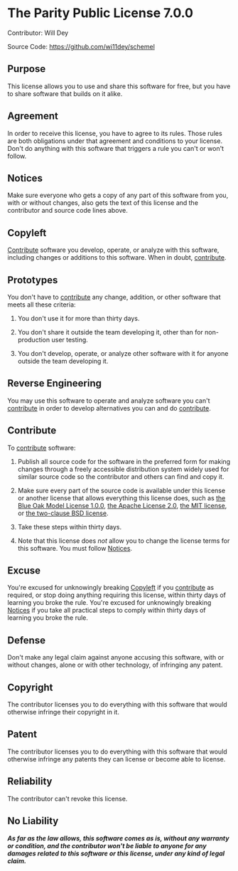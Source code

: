 # The Parity Public License 7.0.0

Contributor: Will Dey

Source Code: https://github.com/wi11dey/schemel

## Purpose

This license allows you to use and share this software for free, but you have to share software that builds on it alike.

## Agreement

In order to receive this license, you have to agree to its rules.  Those rules are both obligations under that agreement and conditions to your license.  Don't do anything with this software that triggers a rule you can't or won't follow.

## Notices

Make sure everyone who gets a copy of any part of this software from you, with or without changes, also gets the text of this license and the contributor and source code lines above.

## Copyleft

[Contribute](#contribute) software you develop, operate, or analyze with this software, including changes or additions to this software.  When in doubt, [contribute](#contribute).

## Prototypes

You don't have to [contribute](#contribute) any change, addition, or other software that meets all these criteria:

1.  You don't use it for more than thirty days.

2.  You don't share it outside the team developing it, other than for non-production user testing.

3.  You don't develop, operate, or analyze other software with it for anyone outside the team developing it.

## Reverse Engineering

You may use this software to operate and analyze software you can't [contribute](#contribute) in order to develop alternatives you can and do [contribute](#contribute).

## Contribute

To [contribute](#contribute) software:

1.  Publish all source code for the software in the preferred form for making changes through a freely accessible distribution system widely used for similar source code so the contributor and others can find and copy it.

2.  Make sure every part of the source code is available under this license or another license that allows everything this license does, such as [the Blue Oak Model License 1.0.0](https://blueoakcouncil.org/license/1.0.0), [the Apache License 2.0](https://www.apache.org/licenses/LICENSE-2.0.html), [the MIT license](https://spdx.org/licenses/MIT.html), or [the two-clause BSD license](https://spdx.org/licenses/BSD-2-Clause.html).

3.  Take these steps within thirty days.

4.  Note that this license does _not_ allow you to change the license terms for this software.  You must follow [Notices](#notices).

## Excuse

You're excused for unknowingly breaking [Copyleft](#copyleft) if you [contribute](#contribute) as required, or stop doing anything requiring this license, within thirty days of learning you broke the rule.  You're excused for unknowingly breaking [Notices](#notices) if you take all practical steps to comply within thirty days of learning you broke the rule.

## Defense

Don't make any legal claim against anyone accusing this software, with or without changes, alone or with other technology, of infringing any patent.

## Copyright

The contributor licenses you to do everything with this software that would otherwise infringe their copyright in it.

## Patent

The contributor licenses you to do everything with this software that would otherwise infringe any patents they can license or become able to license.

## Reliability

The contributor can't revoke this license.

## No Liability

***As far as the law allows, this software comes as is, without any warranty or condition, and the contributor won't be liable to anyone for any damages related to this software or this license, under any kind of legal claim.***
